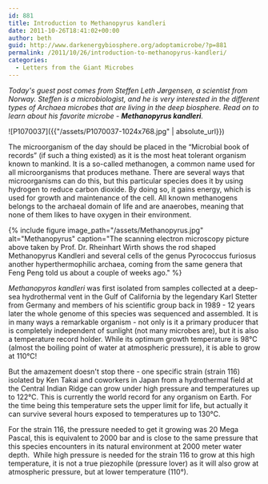 ```yaml
---
id: 881
title: Introduction to Methanopyrus kandleri
date: 2011-10-26T18:41:02+00:00
author: beth
guid: http://www.darkenergybiosphere.org/adoptamicrobe/?p=881
permalink: /2011/10/26/introduction-to-methanopyrus-kandleri/
categories:
  - Letters from the Giant Microbes
---
```

_Today's guest post comes from Steffen Leth Jørgensen, a scientist from Norway. Steffen is a microbiologist, and he is very interested in the different types of Archaea microbes that are living in the deep biosphere. Read on to learn about his favorite microbe - **Methanopyrus kandleri**._

![P1070037]({{"/assets/P1070037-1024x768.jpg" | absolute_url}})

The microorganism of the day should be placed in the “Microbial book of records” (if such a thing existed) as it is the most heat tolerant organism known to mankind. It is a so-called methanogen, a common name used for all microorganisms that produces methane. There are several ways that microorganisms can do this, but this particular species does it by using hydrogen to reduce carbon dioxide. By doing so, it gains energy, which is used for growth and maintenance of the cell. All known methanogens belongs to the archaeal domain of life and are anaerobes, meaning that none of them likes to have oxygen in their environment.

{% include figure image_path="/assets/Methanopyrus.jpg" alt="Methanopyrus" caption="The scanning electron microscopy picture above taken by Prof. Dr. Rheinhart Wirth shows the rod shaped Methanopyrus Kandleri and several cells of the genus Pyrococcus furiosus another hyperthermophilic archaea, coming from the same genera that Feng Peng told us about a couple of weeks ago." %}

_Methanopyros kandleri_ was first isolated from samples collected at a deep-sea hydrothermal vent in the Gulf of California by the legendary Karl Stetter from Germany and members of his scientific group back in 1989 - 12 years later the whole genome of this species was sequenced and assembled. It is in many ways a remarkable organism - not only is it a primary producer that is completely independent of sunlight (not many microbes are), but it is also a temperature record holder. While its optimum growth temperature is 98°C (almost the boiling point of water at atmospheric pressure), it is able to grow at 110°C!

But the amazement doesn't stop there - one specific strain (strain 116) isolated by Ken Takai and coworkers in Japan from a hydrothermal field at the Central Indian Ridge can grow under high pressure and temperatures up to 122°C. This is currently the world record for any organism on Earth. For the time being this temperature sets the upper limit for life, but actually it can survive several hours exposed to temperatures up to 130°C.

For the strain 116, the pressure needed to get it growing was 20 Mega Pascal, this is equivalent to 2000 bar and is close to the same pressure that this species encounters in its natural environment at 2000 meter water depth.  While high pressure is needed for the strain 116 to grow at this high temperature, it is not a true piezophile (pressure lover) as it will also grow at atmospheric pressure, but at lower temperature (110°).
